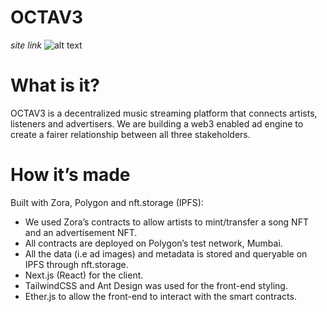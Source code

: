 # OCTAV3
*site link*
![alt text](https://i.im.ge/2022/08/07/FWSYAh.Cover2.png)



# What is it?

OCTAV3 is a decentralized music streaming platform that connects artists, listeners and advertisers. We are building a web3 enabled ad engine to create a fairer relationship between all three stakeholders.

# How it’s made

Built with Zora, Polygon and nft.storage (IPFS):

- We used Zora’s contracts to allow artists to mint/transfer a song NFT and an advertisement NFT.
- All contracts are deployed on Polygon’s test network, Mumbai.
- All the data (i.e ad images) and metadata is stored and queryable on IPFS through nft.storage.
- Next.js (React) for the client.
- TailwindCSS and Ant Design was used for the front-end styling.
- Ether.js to allow the front-end to interact with the smart contracts.
